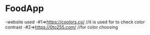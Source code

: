 # FoodApp
-website used
-#1=>https://coolors.co/
//it is used for to check color contrast
-#2=>https://0to255.com/
//for color choosing
